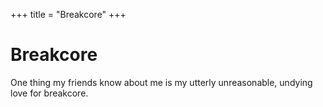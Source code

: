 +++
title = "Breakcore"
+++

# Breakcore

One thing my friends know about me is my utterly unreasonable, undying love for breakcore.
